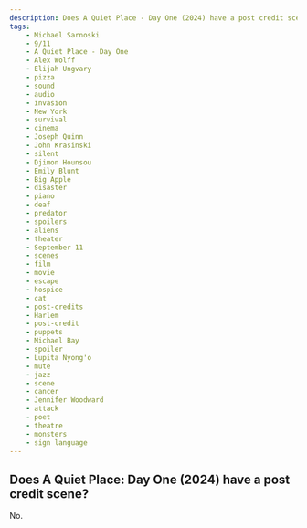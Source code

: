 ```yaml
---
description: Does A Quiet Place - Day One (2024) have a post credit scene?
tags: 
    - Michael Sarnoski
    - 9/11
    - A Quiet Place - Day One
    - Alex Wolff
    - Elijah Ungvary
    - pizza
    - sound
    - audio
    - invasion
    - New York
    - survival
    - cinema
    - Joseph Quinn
    - John Krasinski
    - silent
    - Djimon Hounsou
    - Emily Blunt
    - Big Apple
    - disaster
    - piano
    - deaf
    - predator
    - spoilers
    - aliens
    - theater
    - September 11
    - scenes
    - film
    - movie
    - escape
    - hospice
    - cat
    - post-credits
    - Harlem
    - post-credit
    - puppets
    - Michael Bay
    - spoiler
    - Lupita Nyong'o
    - mute
    - jazz
    - scene
    - cancer
    - Jennifer Woodward
    - attack
    - poet
    - theatre
    - monsters
    - sign language
---
```


## Does A Quiet Place: Day One (2024) have a post credit scene?

No.
